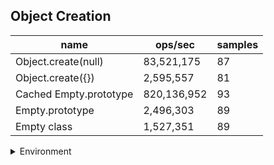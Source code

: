 ## Object Creation

|name|ops/sec|samples|
|-|-|-|
|Object.create(null)|83,521,175|87|
|Object.create({})|2,595,557|81|
|Cached Empty.prototype|820,136,952|93|
|Empty.prototype|2,496,303|89|
|Empty class|1,527,351|89|


<details>
<summary>Environment</summary>

* __Machine:__ linux x64 | 4 vCPUs | 15.6GB Mem
* __Run:__ Tue Mar 12 2024 18:54:11 GMT+0000 (Coordinated Universal Time)
</details>

<!--
{"environment":{"platform":"linux","arch":"x64","cpus":4,"totalMemory":15.606487274169922},"benchmarks":[{"name":"Object.create(null)","opsSec":83521175.42069623,"samples":7},{"name":"Object.create({})","opsSec":2595556.762480156,"samples":3},{"name":"Cached Empty.prototype","opsSec":820136952.3836398,"samples":6},{"name":"Empty.prototype","opsSec":2496302.675067764,"samples":3},{"name":"Empty class","opsSec":1527351.434351819,"samples":3}]}-->
